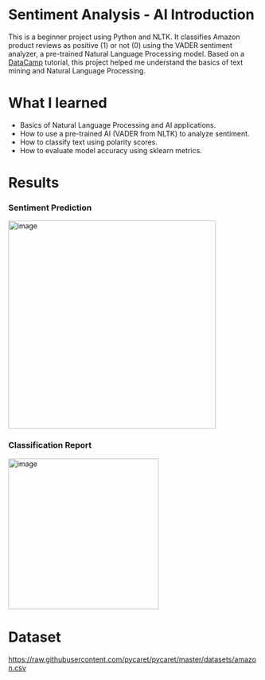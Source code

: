 # Sentiment Analysis - AI Introduction
This is a beginner project using Python and NLTK. It classifies Amazon product reviews as positive (1) or not (0) using the VADER sentiment analyzer, a pre-trained Natural Language Processing model. Based on a [DataCamp](https://www.datacamp.com/tutorial/text-analytics-beginners-nltk?utm_source=chatgpt.com) tutorial, this project helped me understand the basics of text mining and Natural Language Processing.

# What I learned

* Basics of Natural Language Processing and AI applications.
* How to use a pre-trained AI (VADER from NLTK) to analyze sentiment.
* How to classify text using polarity scores.
* How to evaluate model accuracy using sklearn metrics.

# Results

### Sentiment Prediction
<img width="417" alt="image" src="https://github.com/user-attachments/assets/9b9d600b-e466-4bf5-bac9-3f54abb07abd" />

### Classification Report
<img width="302" alt="image" src="https://github.com/user-attachments/assets/47b8a55b-b040-4ea3-a086-e9ceb00ddfdc" />

# Dataset

https://raw.githubusercontent.com/pycaret/pycaret/master/datasets/amazon.csv



